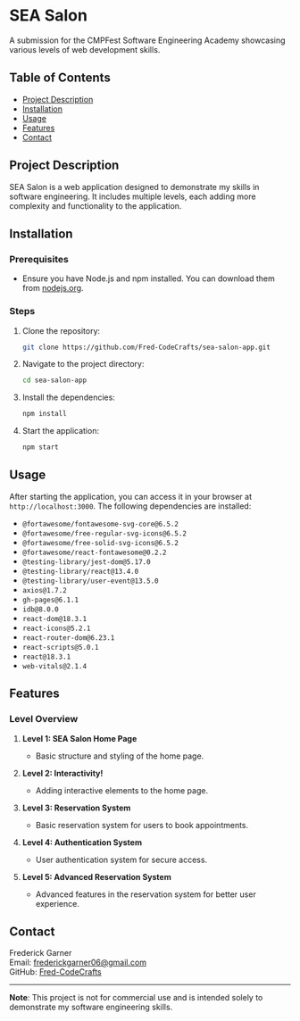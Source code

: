 # SEA Salon

A submission for the CMPFest Software Engineering Academy showcasing various levels of web development skills.

## Table of Contents

- [Project Description](#project-description)
- [Installation](#installation)
- [Usage](#usage)
- [Features](#features)
- [Contact](#contact)

## Project Description

SEA Salon is a web application designed to demonstrate my skills in software engineering. It includes multiple levels, each adding more complexity and functionality to the application.

## Installation

### Prerequisites

- Ensure you have Node.js and npm installed. You can download them from [nodejs.org](https://nodejs.org/).

### Steps

1. Clone the repository:
    ```bash
    git clone https://github.com/Fred-CodeCrafts/sea-salon-app.git
    ```

2. Navigate to the project directory:
    ```bash
    cd sea-salon-app
    ```

3. Install the dependencies:
    ```bash
    npm install
    ```

4. Start the application:
    ```bash
    npm start
    ```

## Usage

After starting the application, you can access it in your browser at `http://localhost:3000`. The following dependencies are installed:

- `@fortawesome/fontawesome-svg-core@6.5.2`
- `@fortawesome/free-regular-svg-icons@6.5.2`
- `@fortawesome/free-solid-svg-icons@6.5.2`
- `@fortawesome/react-fontawesome@0.2.2`
- `@testing-library/jest-dom@5.17.0`
- `@testing-library/react@13.4.0`
- `@testing-library/user-event@13.5.0`
- `axios@1.7.2`
- `gh-pages@6.1.1`
- `idb@8.0.0`
- `react-dom@18.3.1`
- `react-icons@5.2.1`
- `react-router-dom@6.23.1`
- `react-scripts@5.0.1`
- `react@18.3.1`
- `web-vitals@2.1.4`

## Features

### Level Overview

1. **Level 1: SEA Salon Home Page**
   - Basic structure and styling of the home page.

2. **Level 2: Interactivity!**
   - Adding interactive elements to the home page.

3. **Level 3: Reservation System**
   - Basic reservation system for users to book appointments.

4. **Level 4: Authentication System**
   - User authentication system for secure access.

5. **Level 5: Advanced Reservation System**
   - Advanced features in the reservation system for better user experience.

## Contact

Frederick Garner  
Email: frederickgarner06@gmail.com  
GitHub: [Fred-CodeCrafts](https://github.com/Fred-CodeCrafts/sea-salon-app)

---

**Note**: This project is not for commercial use and is intended solely to demonstrate my software engineering skills.
